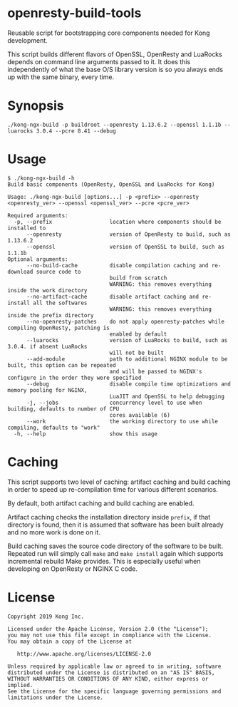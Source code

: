 # openresty-build-tools

Reusable script for bootstrapping core components needed for Kong development.

This script builds different flavors of OpenSSL, OpenResty and LuaRocks depends on command
line arguments passed to it. It does this independently of what the base O/S library version
is so you always ends up with the same binary, every time.

# Synopsis
```
./kong-ngx-build -p buildroot --openresty 1.13.6.2 --openssl 1.1.1b --luarocks 3.0.4 --pcre 8.41 --debug
```

# Usage
```
$ ./kong-ngx-build -h
Build basic components (OpenResty, OpenSSL and LuaRocks for Kong)

Usage: ./kong-ngx-build [options...] -p <prefix> --openresty <openresty_ver> --openssl <openssl_ver> --pcre <pcre_ver>

Required arguments:
  -p, --prefix                  location where components should be installed to
      --openresty               version of OpenResty to build, such as 1.13.6.2
      --openssl                 version of OpenSSL to build, such as 1.1.1b
Optional arguments:
      --no-build-cache          disable compilation caching and re-download source code to
                                build from scratch
                                WARNING: this removes everything inside the work directory
      --no-artifact-cache       disable artifact caching and re-install all the softwares
                                WARNING: this removes everything inside the prefix directory
      --no-openresty-patches    do not apply openresty-patches while compiling OpenResty, patching is
                                enabled by default
      --luarocks                version of LuaRocks to build, such as 3.0.4. if absent LuaRocks
                                will not be built
      --add-module              path to additional NGINX module to be built, this option can be repeated
                                and will be passed to NGINX's configure in the order they were specified
      --debug                   disable compile time optimizations and memory pooling for NGINX,
                                LuaJIT and OpenSSL to help debugging
      -j, --jobs                concurrency level to use when building, defaults to number of CPU
                                cores available (6)
      --work                    the working directory to use while compiling, defaults to "work"
  -h, --help                    show this usage
```

# Caching
This script supports two level of caching: artifact caching and build caching
in order to speed up re-compilation time for various different scenarios.

By default, both artifact caching and build caching are enabled.

Artifact caching checks the installation directory inside `prefix`, if that
directory is found, then it is assumed that software has been built already
and no more work is done on it.

Build caching saves the source code directory of the software to be built.
Repeated run will simply call `make` and `make install` again which supports
incremental rebuild Make provides. This is especially useful when developing
on OpenResty or NGINX C code.

# License

```
Copyright 2019 Kong Inc.

Licensed under the Apache License, Version 2.0 (the "License");
you may not use this file except in compliance with the License.
You may obtain a copy of the License at

   http://www.apache.org/licenses/LICENSE-2.0

Unless required by applicable law or agreed to in writing, software
distributed under the License is distributed on an "AS IS" BASIS,
WITHOUT WARRANTIES OR CONDITIONS OF ANY KIND, either express or implied.
See the License for the specific language governing permissions and
limitations under the License.
```
